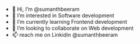 - 👋 Hi, I’m @sumanthbeeram
- 👀 I’m interested in Software development
- 🌱 I’m currently learning Frontend development
- 💞️ I’m looking to collaborate on Web development
- 📫 reach me on Linkidin @sumanthbeeram

<!---
sumanthbeeram/sumanthbeeram is a ✨ special ✨ repository because its `README.md` (this file) appears on your GitHub profile.
You can click the Preview link to take a look at your changes.
--->
